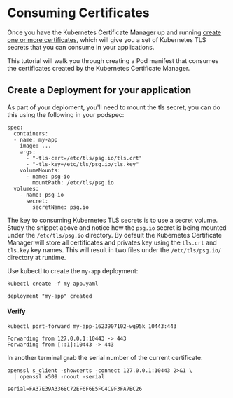 # Consuming Certificates

Once you have the Kubernetes Certificate Manager up and running [create one or more certificates](create-a-certificate.md), 
which will give you a set of Kubernetes TLS secrets that you can consume in your applications.

This tutorial will walk you through creating a Pod manifest that consumes the certificates created by the Kubernetes Certificate Manager.

## Create a Deployment for your application

As part of your deploment, you'll need to mount the tls secret, you can do this using the following in your podspec:

```
spec:
  containers:
  - name: my-app
    image: ...
    args:
      - "-tls-cert=/etc/tls/psg.io/tls.crt"
      - "-tls-key=/etc/tls/psg.io/tls.key"
    volumeMounts:
      - name: psg-io
        mountPath: /etc/tls/psg.io
  volumes:
    - name: psg-io
      secret:
        secretName: psg.io
```

The key to consuming Kubernetes TLS secrets is to use a secret volume. Study the snippet above 
and notice how the `psg.io` secret is being mounted under the `/etc/tls/psg.io` directory. 
By default the Kubernetes Certificate Manager will store all certificates and privates key 
using the `tls.crt` and `tls.key` key names. This will result in two files under 
the `/etc/tls/psg.io/` directory at runtime.

Use kubectl to create the `my-app` deployment:

```
kubectl create -f my-app.yaml
```

```
deployment "my-app" created
```

#### Verify

```
kubectl port-forward my-app-1623907102-wg95k 10443:443
```
```
Forwarding from 127.0.0.1:10443 -> 443
Forwarding from [::1]:10443 -> 443
```

In another terminal grab the serial number of the current certificate:

```
openssl s_client -showcerts -connect 127.0.0.1:10443 2>&1 \
  | openssl x509 -noout -serial
```
```
serial=FA37E39A3368C72EF6F6E5FC4C9F3FA7BC26
```

